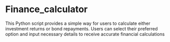 # Finance_calculator
This Python script provides a simple way for users to calculate either investment returns or bond repayments. Users can select their preferred option and input necessary details to receive accurate financial calculations
